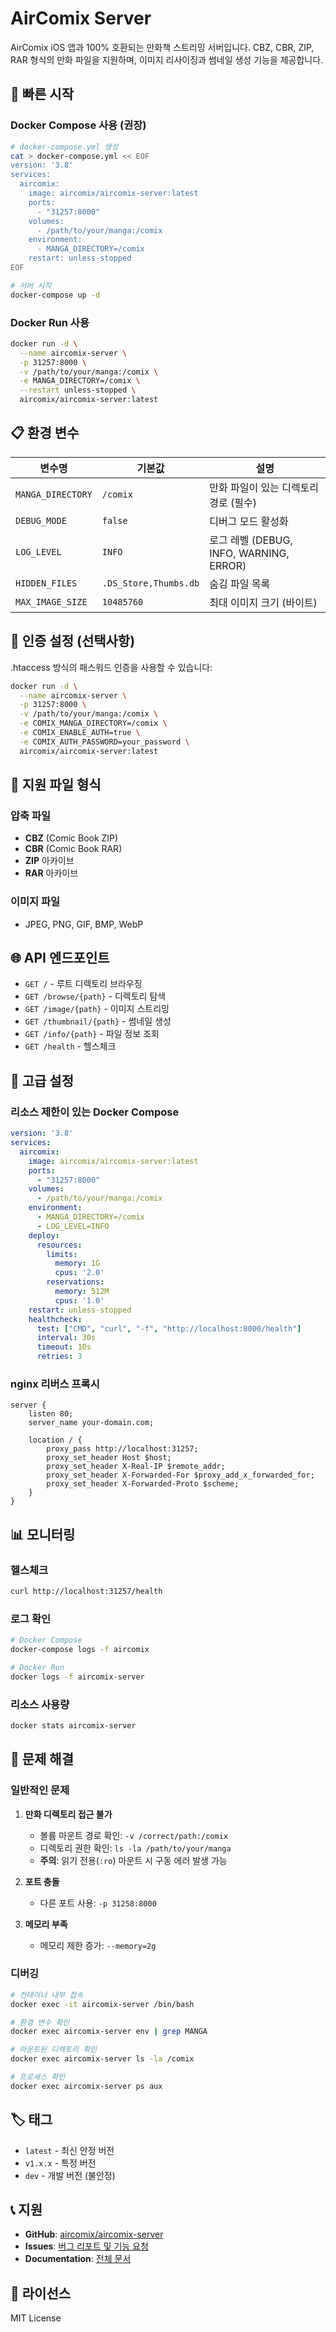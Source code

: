 # AirComix Server

AirComix iOS 앱과 100% 호환되는 만화책 스트리밍 서버입니다. CBZ, CBR, ZIP, RAR 형식의 만화 파일을 지원하며, 이미지 리사이징과 썸네일 생성 기능을 제공합니다.

## 🚀 빠른 시작

### Docker Compose 사용 (권장)

```bash
# docker-compose.yml 생성
cat > docker-compose.yml << EOF
version: '3.8'
services:
  aircomix:
    image: aircomix/aircomix-server:latest
    ports:
      - "31257:8000"
    volumes:
      - /path/to/your/manga:/comix
    environment:
      - MANGA_DIRECTORY=/comix
    restart: unless-stopped
EOF

# 서버 시작
docker-compose up -d
```

### Docker Run 사용

```bash
docker run -d \
  --name aircomix-server \
  -p 31257:8000 \
  -v /path/to/your/manga:/comix \
  -e MANGA_DIRECTORY=/comix \
  --restart unless-stopped \
  aircomix/aircomix-server:latest
```

## 📋 환경 변수

| 변수명 | 기본값 | 설명 |
|--------|--------|------|
| `MANGA_DIRECTORY` | `/comix` | 만화 파일이 있는 디렉토리 경로 (필수) |
| `DEBUG_MODE` | `false` | 디버그 모드 활성화 |
| `LOG_LEVEL` | `INFO` | 로그 레벨 (DEBUG, INFO, WARNING, ERROR) |
| `HIDDEN_FILES` | `.DS_Store,Thumbs.db` | 숨김 파일 목록 |
| `MAX_IMAGE_SIZE` | `10485760` | 최대 이미지 크기 (바이트) |

## 🔐 인증 설정 (선택사항)

.htaccess 방식의 패스워드 인증을 사용할 수 있습니다:

```bash
docker run -d \
  --name aircomix-server \
  -p 31257:8000 \
  -v /path/to/your/manga:/comix \
  -e COMIX_MANGA_DIRECTORY=/comix \
  -e COMIX_ENABLE_AUTH=true \
  -e COMIX_AUTH_PASSWORD=your_password \
  aircomix/aircomix-server:latest
```

## 📁 지원 파일 형식

### 압축 파일
- **CBZ** (Comic Book ZIP)
- **CBR** (Comic Book RAR)
- **ZIP** 아카이브
- **RAR** 아카이브

### 이미지 파일
- JPEG, PNG, GIF, BMP, WebP

## 🌐 API 엔드포인트

- `GET /` - 루트 디렉토리 브라우징
- `GET /browse/{path}` - 디렉토리 탐색
- `GET /image/{path}` - 이미지 스트리밍
- `GET /thumbnail/{path}` - 썸네일 생성
- `GET /info/{path}` - 파일 정보 조회
- `GET /health` - 헬스체크

## 🔧 고급 설정

### 리소스 제한이 있는 Docker Compose

```yaml
version: '3.8'
services:
  aircomix:
    image: aircomix/aircomix-server:latest
    ports:
      - "31257:8000"
    volumes:
      - /path/to/your/manga:/comix
    environment:
      - MANGA_DIRECTORY=/comix
      - LOG_LEVEL=INFO
    deploy:
      resources:
        limits:
          memory: 1G
          cpus: '2.0'
        reservations:
          memory: 512M
          cpus: '1.0'
    restart: unless-stopped
    healthcheck:
      test: ["CMD", "curl", "-f", "http://localhost:8000/health"]
      interval: 30s
      timeout: 10s
      retries: 3
```

### nginx 리버스 프록시

```nginx
server {
    listen 80;
    server_name your-domain.com;
    
    location / {
        proxy_pass http://localhost:31257;
        proxy_set_header Host $host;
        proxy_set_header X-Real-IP $remote_addr;
        proxy_set_header X-Forwarded-For $proxy_add_x_forwarded_for;
        proxy_set_header X-Forwarded-Proto $scheme;
    }
}
```

## 📊 모니터링

### 헬스체크
```bash
curl http://localhost:31257/health
```

### 로그 확인
```bash
# Docker Compose
docker-compose logs -f aircomix

# Docker Run
docker logs -f aircomix-server
```

### 리소스 사용량
```bash
docker stats aircomix-server
```

## 🐛 문제 해결

### 일반적인 문제

1. **만화 디렉토리 접근 불가**
   - 볼륨 마운트 경로 확인: `-v /correct/path:/comix`
   - 디렉토리 권한 확인: `ls -la /path/to/your/manga`
   - **주의**: 읽기 전용(`:ro`) 마운트 시 구동 에러 발생 가능

2. **포트 충돌**
   - 다른 포트 사용: `-p 31258:8000`

3. **메모리 부족**
   - 메모리 제한 증가: `--memory=2g`

### 디버깅

```bash
# 컨테이너 내부 접속
docker exec -it aircomix-server /bin/bash

# 환경 변수 확인
docker exec aircomix-server env | grep MANGA

# 마운트된 디렉토리 확인
docker exec aircomix-server ls -la /comix

# 프로세스 확인
docker exec aircomix-server ps aux
```

## 🏷️ 태그

- `latest` - 최신 안정 버전
- `v1.x.x` - 특정 버전
- `dev` - 개발 버전 (불안정)

## 📞 지원

- **GitHub**: [aircomix/aircomix-server](https://github.com/aircomix/aircomix-server)
- **Issues**: [버그 리포트 및 기능 요청](https://github.com/aircomix/aircomix-server/issues)
- **Documentation**: [전체 문서](https://github.com/aircomix/aircomix-server/tree/main/docs)

## 📄 라이선스

MIT License